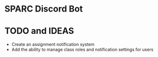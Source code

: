 # SPARC Discord Bot

# TODO and IDEAS
- Create an assignment notification system
- Add the ability to manage class roles and notification settings for users
